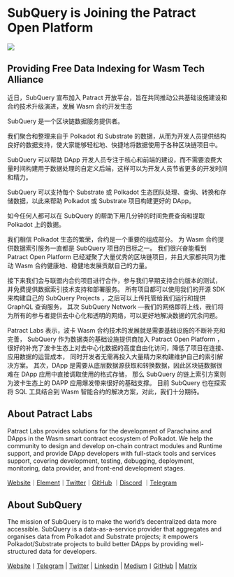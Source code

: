 # SubQuery is Joining the Patract Open Platform

![](https://miro.medium.com/max/1400/0*0inUQ8U1g9auTjfU)

## Providing Free Data Indexing for Wasm Tech Alliance

近日，SubQuery 宣布加入 Patract 开放平台，旨在共同推动公共基础设施建设和合约技术升级演进，发展 Wasm 合约开发生态

SubQuery 是一个区块链数据服务提供者。

我们聚合和整理来自于 Polkadot 和 Substrate 的数据，从而为开发人员提供结构良好的数据支持，使大家能够轻松地、快捷地将数据使用于各种区块链项目中。

SubQuery 可以帮助 DApp 开发人员专注于核心和前端的建设，而不需要浪费大量时间构建用于数据处理的自定义后端，这样可以为开发人员节省更多的开发时间和精力。

SubQuery 可以支持每个 Substrate 或 Polkadot 生态团队处理、查询、转换和存储数据，以此来帮助 Polkadot 或 Substrate 项目构建更好的 DApp。

如今任何人都可以在 SubQuery 的帮助下用几分钟的时间免费查询和提取 Polkadot 上的数据。

我们相信 Polkadot 生态的繁荣，合约是一个重要的组成部分。 为 Wasm 合约提供数据索引服务一直都是 SubQuery 项目的目标之一。 我们很兴奋能看到 Patract Open Platform 已经凝聚了大量优秀的区块链项目，并且大家都共同为推动 Wasm 合约健康地、稳健地发展贡献自己的力量。

接下来我们会与联盟内合约项目进行合作，参与我们早期支持合约版本的测试， 并免费提供数据索引技术支持和部署服务。 所有项目都可以使用我们的开源 SDK 来构建自己的 SubQuery Projects ，之后可以上传托管给我们运行和提供 GraphQL 查询服务， 其次 SubQuery Network —我们的网络即将上线，我们将为所有的参与者提供去中心化和透明的网络，可以更好地解决数据的冗余问题。

Patract Labs 表示，波卡 Wasm 合约技术的发展就是需要基础设施的不断补充和完善， SubQuery 作为数据类的基础设施提供商加入 Patract Open Platform ，很好的补充了波卡生态上对去中心化数据的高度自由化访问，降低了项目在连接、应用数据的运营成本， 同时开发者无需再投入大量精力来构建维护自己的索引解决方案。 其次，DApp 是需要从底层数据源获取和转换数据，因此区块链数据很难在 DApp 应用中直接调取使用的格式存储， 那么 SubQuery 的链上索引方案则为波卡生态上的 DAPP 应用爆发带来很好的基础支撑。 目前 SubQuery 也在探索将 SQL 工具结合到 Wasm 智能合约的解决方案，对此，我们十分期待。

## About Patract Labs

Patract Labs provides solutions for the development of Parachains and DApps in the Wasm smart contract ecosystem of Polkadot. We help the community to design and develop on-chain contract modules and Runtime support, and provide DApp developers with full-stack tools and services support, covering development, testing, debugging, deployment, monitoring, data provider, and front-end development stages.

[Website](https://patract.io/)｜[Element](https://app.element.io/#/room/#PatractLabsDev:matrix.org)｜[Twitter](https://twitter.com/PatractLabs)｜[GitHub](https://github.com/patractlabs) ｜[Discord](https://discord.gg/yMRMqcAb24) ｜[Telegram](https://t.me/patract)

## About SubQuery

The mission of SubQuery is to make the world’s decentralized data more accessible. SubQuery is a data-as-a-service provider that aggregates and organises data from Polkadot and Substrate projects; it empowers Polkadot/Substrate projects to build better DApps by providing well-structured data for developers.

[Website](https://www.subquery.network/)丨[Telegram](https://t.me/subquerynetwork) | [Twitter](https://twitter.com/subquerynetwork) | [Linkedin](https://www.linkedin.com/company/subquery) | [Medium](https://subquery.medium.com/)丨[GitHub](https://github.com/subquery/subql) | [Matrix](https://matrix.to/#/#subquery:matrix.org)
